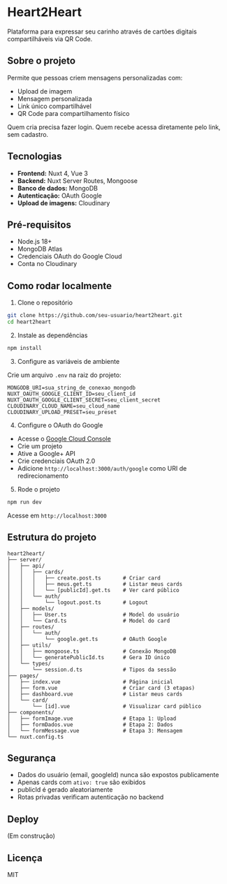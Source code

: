 # Heart2Heart

Plataforma para expressar seu carinho através de cartões digitais compartilháveis via QR Code.

## Sobre o projeto

Permite que pessoas criem mensagens personalizadas com:
- Upload de imagem
- Mensagem personalizada
- Link único compartilhável
- QR Code para compartilhamento físico

Quem cria precisa fazer login. Quem recebe acessa diretamente pelo link, sem cadastro.

## Tecnologias

- **Frontend:** Nuxt 4, Vue 3
- **Backend:** Nuxt Server Routes, Mongoose
- **Banco de dados:** MongoDB
- **Autenticação:** OAuth Google
- **Upload de imagens:** Cloudinary

## Pré-requisitos

- Node.js 18+
- MongoDB Atlas
- Credenciais OAuth do Google Cloud
- Conta no Cloudinary

## Como rodar localmente

1. Clone o repositório
```bash
git clone https://github.com/seu-usuario/heart2heart.git
cd heart2heart
```

2. Instale as dependências
```bash
npm install
```

3. Configure as variáveis de ambiente

Crie um arquivo `.env` na raiz do projeto:
```env
MONGODB_URI=sua_string_de_conexao_mongodb
NUXT_OAUTH_GOOGLE_CLIENT_ID=seu_client_id
NUXT_OAUTH_GOOGLE_CLIENT_SECRET=seu_client_secret
CLOUDINARY_CLOUD_NAME=seu_cloud_name
CLOUDINARY_UPLOAD_PRESET=seu_preset
```

4. Configure o OAuth do Google

- Acesse o [Google Cloud Console](https://console.cloud.google.com)
- Crie um projeto
- Ative a Google+ API
- Crie credenciais OAuth 2.0
- Adicione `http://localhost:3000/auth/google` como URI de redirecionamento

5. Rode o projeto
```bash
npm run dev
```

Acesse em `http://localhost:3000`

## Estrutura do projeto
```
heart2heart/
├── server/
│   ├── api/
│   │   ├── cards/
│   │   │   ├── create.post.ts       # Criar card
│   │   │   ├── meus.get.ts          # Listar meus cards
│   │   │   └── [publicId].get.ts    # Ver card público
│   │   └── auth/
│   │       └── logout.post.ts       # Logout
│   ├── models/
│   │   ├── User.ts                  # Model do usuário
│   │   └── Card.ts                  # Model do card
│   ├── routes/
│   │   └── auth/
│   │       └── google.get.ts        # OAuth Google
│   ├── utils/
│   │   ├── mongoose.ts              # Conexão MongoDB
│   │   └── generatePublicId.ts      # Gera ID único
│   └── types/
│       └── session.d.ts             # Tipos da sessão
├── pages/
│   ├── index.vue                    # Página inicial
│   ├── form.vue                     # Criar card (3 etapas)
│   ├── dashboard.vue                # Listar meus cards
│   └── card/
│       └── [id].vue                 # Visualizar card público
├── components/
│   ├── formImage.vue                # Etapa 1: Upload
│   ├── formDados.vue                # Etapa 2: Dados
│   └── formMessage.vue              # Etapa 3: Mensagem
└── nuxt.config.ts
```

## Segurança

- Dados do usuário (email, googleId) nunca são expostos publicamente
- Apenas cards com `ativo: true` são exibidos
- publicId é gerado aleatoriamente
- Rotas privadas verificam autenticação no backend

## Deploy

(Em construção)

## Licença

MIT